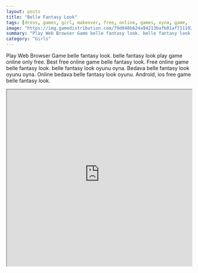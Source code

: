 ```yaml
---
layout: posts
title: "Belle Fantasy Look"
tags: [dress, games, girl, makeover, free, online, games, oyna, game, free, games, play, play, games]
image: "https://img.gamedistribution.com/79d048b624a94213bafb01af71119260.jpg"
summary: "Play Web Browser Game belle fantasy look. belle fantasy look play game online only free. Best free online game belle fantasy look. Free online game belle fantasy look. belle fantasy look oyunu oyna. Bedava belle fantasy look oyunu oyna. Online bedava belle fantasy look oyunu. Android, ios free game belle fantasy look."
category: "Girls"
---
```


Play Web Browser Game belle fantasy look. belle fantasy look play game online only free. Best free online game belle fantasy look. Free online game belle fantasy look. belle fantasy look oyunu oyna. Bedava belle fantasy look oyunu oyna. Online bedava belle fantasy look oyunu. Android, ios free game belle fantasy look.

<iframe width="100%" height="480px;" src="https://html5.gamedistribution.com/79d048b624a94213bafb01af71119260/"></iframe>